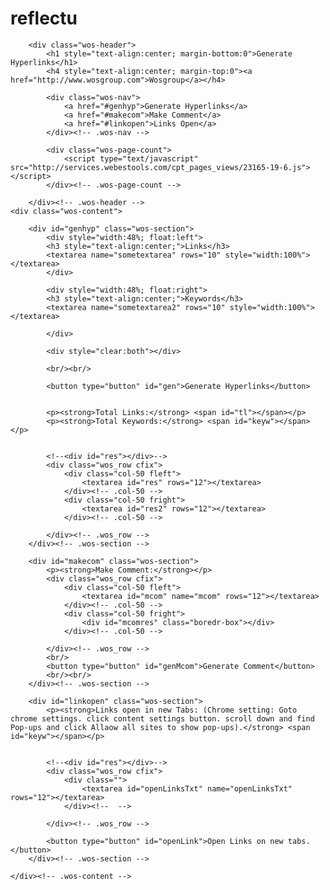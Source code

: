# reflectu
<section id="wrapper">
		
        <div class="wos-header">
            <h1 style="text-align:center; margin-bottom:0">Generate Hyperlinks</h1>
            <h4 style="text-align:center; margin-top:0"><a href="http://www.wosgroup.com">Wosgroup</a></h4>
            
            <div class="wos-nav">
                <a href="#genhyp">Generate Hyperlinks</a>
                <a href="#makecom">Make Comment</a>
                <a href="#linkopen">Links Open</a>
            </div><!-- .wos-nav -->
            
            <div class="wos-page-count">
				<script type="text/javascript" src="http://services.webestools.com/cpt_pages_views/23165-19-6.js"></script>
            </div><!-- .wos-page-count -->
            
        </div><!-- .wos-header -->
	<div class="wos-content">
    	
        <div id="genhyp" class="wos-section">
            <div style="width:48%; float:left">
            <h3 style="text-align:center;">Links</h3>
            <textarea name="sometextarea" rows="10" style="width:100%"></textarea>
            </div>
            
            <div style="width:48%; float:right">
            <h3 style="text-align:center;">Keywords</h3>
            <textarea name="sometextarea2" rows="10" style="width:100%"></textarea>
            
            </div>
            
            <div style="clear:both"></div>
            
            <br/><br/>
            
            <button type="button" id="gen">Generate Hyperlinks</button>
            
            
            <p><strong>Total Links:</strong> <span id="tl"></span></p>
            <p><strong>Total Keywords:</strong> <span id="keyw"></span></p>
            
            
            <!--<div id="res"></div>-->
            <div class="wos_row cfix">
                <div class="col-50 fleft">
                    <textarea id="res" rows="12"></textarea>
                </div><!-- .col-50 -->
                <div class="col-50 fright">
                    <textarea id="res2" rows="12"></textarea>
                </div><!-- .col-50 -->
            
            </div><!-- .wos_row -->
        </div><!-- .wos-section -->
        
        <div id="makecom" class="wos-section">
            <p><strong>Make Comment:</strong></p>
            <div class="wos_row cfix">
                <div class="col-50 fleft">
                    <textarea id="mcom" name="mcom" rows="12"></textarea>
                </div><!-- .col-50 -->
                <div class="col-50 fright">
                    <div id="mcomres" class="boredr-box"></div>
                </div><!-- .col-50 -->
            
            </div><!-- .wos_row -->
            <br/>
            <button type="button" id="genMcom">Generate Comment</button>
            <br/><br/>
        </div><!-- .wos-section -->
        
        <div id="linkopen" class="wos-section">
            <p><strong>Links open in new Tabs: (Chrome setting: Goto chrome settings. click content settings button. scroll down and find Pop-ups and click Allaow all sites to show pop-ups).</strong> <span id="keyw"></span></p>
            
            
            <!--<div id="res"></div>-->
            <div class="wos_row cfix">
                <div class="">
                    <textarea id="openLinksTxt" name="openLinksTxt" rows="12"></textarea>
                </div><!--  -->
            
            </div><!-- .wos_row -->
            
            <button type="button" id="openLink">Open Links on new tabs.</button>
		</div><!-- .wos-section -->
            
	</div><!-- .wos-content --> 
    
